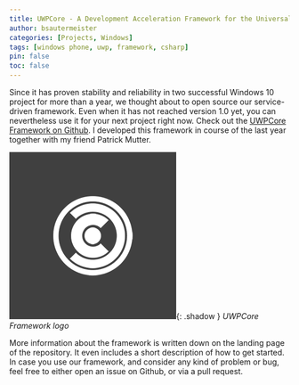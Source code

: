 ```yaml
---
title: UWPCore - A Development Acceleration Framework for the Universal Windows Platform
author: bsautermeister
categories: [Projects, Windows]
tags: [windows phone, uwp, framework, csharp]
pin: false
toc: false
---
```


Since it has proven stability and reliability in two successful Windows 10 project for more than a year, 
we thought about to open source our service-driven framework. Even when it has not reached version 1.0 yet,
you can nevertheless use it for your next project right now.
Check out the [UWPCore Framework on Github](https://github.com/b3nk4n/uwpcore.framework). 
I developed this framework in course of the last year together with my friend Patrick Mutter.

![UWPCore](/assets/img/posts/2017/uwpcore.png){: .shadow }
_UWPCore Framework logo_

More information about the framework is written down on the landing page of the repository. 
It even includes a short description of how to get started. In case you use our framework, 
and consider any kind of problem or bug, feel free to either open an issue on Github,
or via a pull request.
